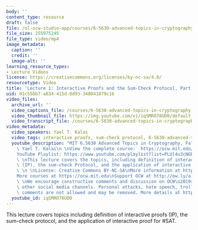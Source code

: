 ```yaml
---
body: ''
content_type: resource
draft: false
file: /ol-ocw-studio-app/courses/6-5630-advanced-topics-in-cryptography-fall-2023/65630-f23-lecture-1-part-1_360p_16_9.mp4
file_size: 255975245
file_type: video/mp4
image_metadata:
  caption: ''
  credit: ''
  image-alt: ''
learning_resource_types:
- Lecture Videos
license: https://creativecommons.org/licenses/by-nc-sa/4.0/
resourcetype: Video
title: 'Lecture 1: Interactive Proofs and the Sum-Check Protocol, Part 1'
uid: 01c55bb7-a834-415d-8d93-348841079c1b
video_files:
  archive_url: ''
  video_captions_file: /courses/6-5630-advanced-topics-in-cryptography-fall-2023/1QC4EFxXnP7e-ahgtlvfPxMkeXaNP58Ec_transcript.webvtt
  video_thumbnail_file: https://img.youtube.com/vi/iqSMRO78UD0/default.jpg
  video_transcript_file: /courses/6-5630-advanced-topics-in-cryptography-fall-2023/1QC4EFxXnP7e-ahgtlvfPxMkeXaNP58Ec_transcript.pdf
video_metadata:
  video_speakers: Yael T. Kalai
  video_tags: interactive proofs, sum-check protocol, 6-5630-advanced-topics-in-cryptography-fall-2023
  youtube_description: "MIT 6.5630 Advanced Topics in Cryptography, Fall 2023\nInstructor:\
    \ Yael T. Kalai\n \nView the complete course:  https://ocw.mit.edu/courses/6-5630-advanced-topics-in-cryptography-fall-2023/\n\
    YouTube Playlist: https://www.youtube.com/playlist?list=PLUl4u3cNGP61EZllk7zwgvPbI4kbnKhWz\n\
    \ \nThis lecture covers the topics, including definition of interactive proofs\
    \ (IP), the sum-check Protocol, and the application of interactive proof for #SAT.\
    \ \n \nLicense: Creative Commons BY-NC-SA\nMore information at https://ocw.mit.edu/terms\n\
    More courses at https://ocw.mit.edu\nSupport OCW at http://ow.ly/a1If50zVRlQ\n\
    \ \nWe encourage constructive comments and discussion on OCW\u2019s YouTube and\
    \ other social media channels. Personal attacks, hate speech, trolling, and inappropriate\
    \ comments are not allowed and may be removed. More details at https://ocw.mit.edu/comments."
  youtube_id: iqSMRO78UD0
---
```

This lecture covers topics including definition of interactive proofs (IP), the sum-check protocol, and the application of interactive proof for #SAT.